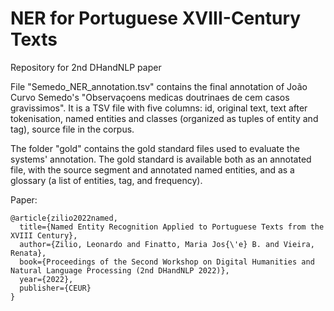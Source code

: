 # NER for Portuguese XVIII-Century Texts
Repository for 2nd DHandNLP paper

File "Semedo_NER_annotation.tsv" contains the final annotation of João Curvo Semedo's "Observaçoens medicas doutrinaes de cem casos gravissimos". It is a TSV file with five columns: id, original text, text after tokenisation, named entities and classes (organized as tuples of entity and tag), source file in the corpus.

The folder "gold" contains the gold standard files used to evaluate the systems' annotation. The gold standard is available both as an annotated file, with the source segment and annotated named entities, and as a glossary (a list of entities, tag, and frequency).

Paper:
```
@article{zilio2022named,
  title={Named Entity Recognition Applied to Portuguese Texts from the XVIII Century},
  author={Zilio, Leonardo and Finatto, Maria Jos{\'e} B. and Vieira, Renata},
  book={Proceedings of the Second Workshop on Digital Humanities and Natural Language Processing (2nd DHandNLP 2022)},
  year={2022},
  publisher={CEUR}
}
```
